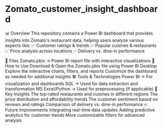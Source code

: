 # Zomato_customer_insight_dashboard
📊 Overview
This repository contains a Power BI dashboard that provides insights into Zomato's restaurant data, helping users analyze various aspects like:
✅ Customer ratings & trends
✅ Popular cuisines & restaurants
✅ Price analysis across locations
✅ Delivery vs. dine-in performance

📂 Files
Zomato.pbix → Power BI report file with interactive visualizations
🚀 How to Use
Download & Open the Zomato.pbix file using Power BI Desktop
Explore the interactive charts, filters, and reports
Customize the dashboard as needed for additional insights
🛠️ Tools & Technologies
Power BI → For visualization and dashboards
SQL → Used for data extraction and transformation
MS Excel/Python → Used for preprocessing (if applicable)
📌 Key Insights
The top-rated restaurants and cuisines in different regions
The price distribution and affordability trends
The customer sentiment based on reviews and ratings
Comparison of delivery vs. dine-in performance
🔥 Future Improvements
Integrating real-time data updates
Adding predictive analytics for customer trends
More customizable filters for advanced analysis
